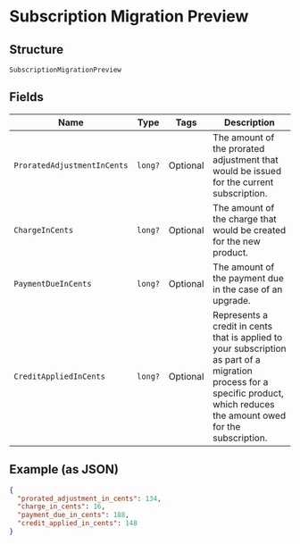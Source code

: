
# Subscription Migration Preview

## Structure

`SubscriptionMigrationPreview`

## Fields

| Name | Type | Tags | Description |
|  --- | --- | --- | --- |
| `ProratedAdjustmentInCents` | `long?` | Optional | The amount of the prorated adjustment that would be issued for the current subscription. |
| `ChargeInCents` | `long?` | Optional | The amount of the charge that would be created for the new product. |
| `PaymentDueInCents` | `long?` | Optional | The amount of the payment due in the case of an upgrade. |
| `CreditAppliedInCents` | `long?` | Optional | Represents a credit in cents that is applied to your subscription as part of a migration process for a specific product, which reduces the amount owed for the subscription. |

## Example (as JSON)

```json
{
  "prorated_adjustment_in_cents": 134,
  "charge_in_cents": 16,
  "payment_due_in_cents": 188,
  "credit_applied_in_cents": 148
}
```


